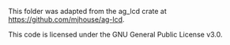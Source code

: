 This folder was adapted from the ag_lcd crate at https://github.com/mjhouse/ag-lcd.

This code is licensed under the GNU General Public License v3.0.
